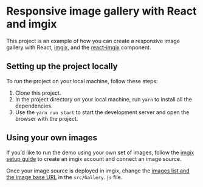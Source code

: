 # Responsive image gallery with React and imgix

This project is an example of how you can create a responsive image gallery with React, [imgix](https://www.imgix.com), and the [react-imgix](https://github.com/imgix/react-imgix) component.

## Setting up the project locally

To run the project on your local machine, follow these steps:

1. Clone this project.
2. In the project directory on your local machine, run `yarn` to install all the dependencies.
3. Use the `yarn run start` to start the development server and open the browser with the project.

## Using your own images

If you’d like to run the demo using your own set of images, follow the [imgix setup guide](https://docs.imgix.com/setup) to create an imgix account and connect an image source.

Once your image source is deployed in imgix, change the [images list and the image base URL](https://github.com/chief-wizard/react-imgix-responsive-gallery/blob/master/src/Gallery.js#L5-L11) in the `src/Gallery.js` file.
